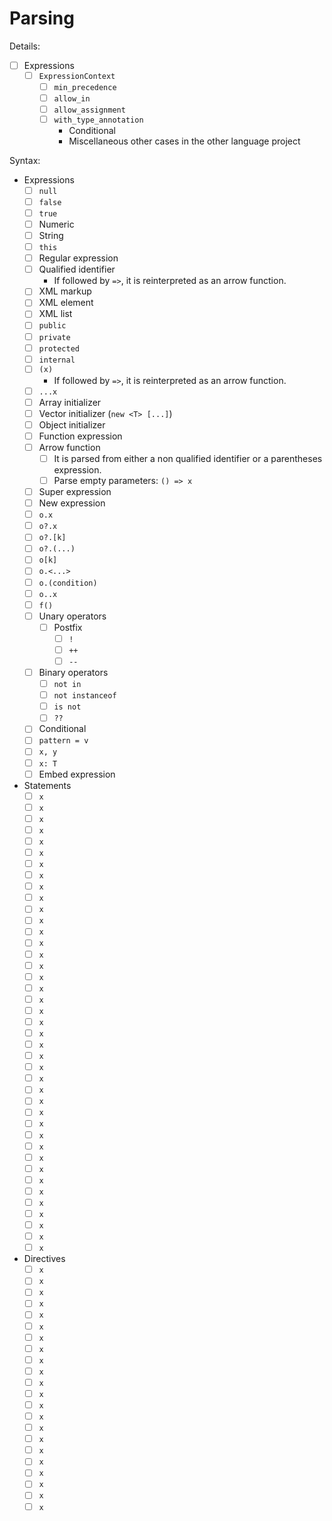 # Parsing

Details:

* [ ] Expressions
  * [ ] `ExpressionContext`
    * [ ] `min_precedence`
    * [ ] `allow_in`
    * [ ] `allow_assignment`
    * [ ] `with_type_annotation`
      * Conditional
      * Miscellaneous other cases in the other language project

Syntax:

* Expressions
  * [ ] `null`
  * [ ] `false`
  * [ ] `true`
  * [ ] Numeric
  * [ ] String
  * [ ] `this`
  * [ ] Regular expression
  * [ ] Qualified identifier
    * If followed by `=>`, it is reinterpreted as an arrow function.
  * [ ] XML markup
  * [ ] XML element
  * [ ] XML list
  * [ ] `public`
  * [ ] `private`
  * [ ] `protected`
  * [ ] `internal`
  * [ ] `(x)`
    * If followed by `=>`, it is reinterpreted as an arrow function.
  * [ ] `...x`
  * [ ] Array initializer
  * [ ] Vector initializer (`new <T> [...]`)
  * [ ] Object initializer
  * [ ] Function expression
  * [ ] Arrow function
    * [ ] It is parsed from either a non qualified identifier or a parentheses expression.
    * [ ] Parse empty parameters: `() => x`
  * [ ] Super expression
  * [ ] New expression
  * [ ] `o.x`
  * [ ] `o?.x`
  * [ ] `o?.[k]`
  * [ ] `o?.(...)`
  * [ ] `o[k]`
  * [ ] `o.<...>`
  * [ ] `o.(condition)`
  * [ ] `o..x`
  * [ ] `f()`
  * [ ] Unary operators
    * [ ] Postfix
      * [ ] `!`
      * [ ] `++`
      - [ ] `--`
  * [ ] Binary operators
    * [ ] `not in`
    * [ ] `not instanceof`
    * [ ] `is not`
    * [ ] `??`
  * [ ] Conditional
  * [ ] `pattern = v`
  * [ ] `x, y`
  * [ ] `x: T`
  * [ ] Embed expression
* Statements
  * [ ] `x`
  * [ ] `x`
  * [ ] `x`
  * [ ] `x`
  * [ ] `x`
  * [ ] `x`
  * [ ] `x`
  * [ ] `x`
  * [ ] `x`
  * [ ] `x`
  * [ ] `x`
  * [ ] `x`
  * [ ] `x`
  * [ ] `x`
  * [ ] `x`
  * [ ] `x`
  * [ ] `x`
  * [ ] `x`
  * [ ] `x`
  * [ ] `x`
  * [ ] `x`
  * [ ] `x`
  * [ ] `x`
  * [ ] `x`
  * [ ] `x`
  * [ ] `x`
  * [ ] `x`
  * [ ] `x`
  * [ ] `x`
  * [ ] `x`
  * [ ] `x`
  * [ ] `x`
  * [ ] `x`
  * [ ] `x`
  * [ ] `x`
  * [ ] `x`
  * [ ] `x`
  * [ ] `x`
  * [ ] `x`
  * [ ] `x`
  * [ ] `x`
* Directives
  * [ ] `x`
  * [ ] `x`
  * [ ] `x`
  * [ ] `x`
  * [ ] `x`
  * [ ] `x`
  * [ ] `x`
  * [ ] `x`
  * [ ] `x`
  * [ ] `x`
  * [ ] `x`
  * [ ] `x`
  * [ ] `x`
  * [ ] `x`
  * [ ] `x`
  * [ ] `x`
  * [ ] `x`
  * [ ] `x`
  * [ ] `x`
  * [ ] `x`
  * [ ] `x`
  * [ ] `x`